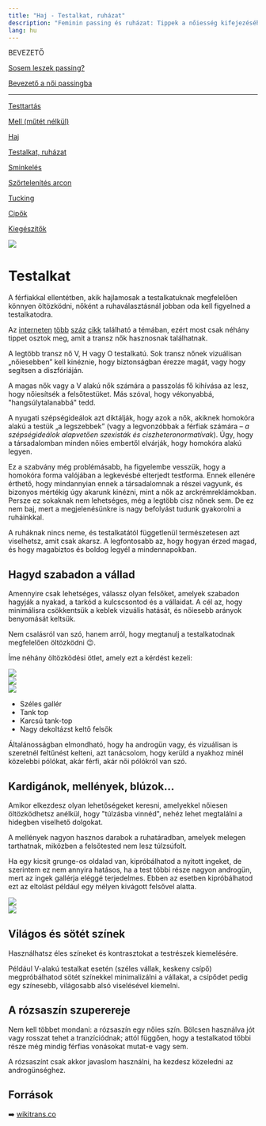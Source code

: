 ```yaml
---
title: "Haj - Testalkat, ruházat"
description: "Feminin passing és ruházat: Tippek a nőiesség kifejezéséhez a mindennapokban. 🌸💄"
lang: hu
---
```


<div class="floating-columns">

<div class="floating-bar">

BEVEZETŐ

[Sosem leszek passing?](/#/entry?id=sosem-leszek-passing)

[Bevezető a női passingba](/#/entry?id=feminizalas-passing)

<hr />

[Testtartás](/#/entry?id=feminizalas-testtartas)

[Mell (műtét nélkül)](/#/entry?id=feminizalas-mell-mutet-nelkul)

[Haj](/#/entry?id=feminizalas-haj)

[Testalkat, ruházat](/#/entry?id=feminizalas-testalkat)

[Sminkelés](/#/entry?id=feminizalas-sminkeles)

[Szőrtelenítés arcon](/#/entry?id=feminizalas-arc-szortelenites)

[Tucking](/#/entry?id=feminizalas-tucking)

[Cipők](/#/entry?id=feminizalas-cipok)

[Kiegészítők](/#/entry?id=feminizalas-kiegeszitok)

</div>

<div class="wiki-content">

<div class="header-image"><img src="assets/images/morfologia.jpg" /></div>

# Testalkat

A férfiakkal ellentétben, akik hajlamosak a testalkatuknak megfelelően könnyen öltözködni, nőként a ruhaválasztásnál jobban oda kell figyelned a testalkatodra.

Az [interneten](https://www.noklapja.hu/szinkavalkad/2022/06/21/nyari-ruhak-amik-minden-testalkaton-jol-mutatnak/) [több](https://nageastore.com/testalkatelemzes/) [száz](https://femina.hu/egeszseg/noi-testalkat-tipus-dieta/) [cikk](https://feminafree.blogspot.com/2016/03/noi-testalkatok.html) található a témában, ezért most csak néhány tippet osztok meg, amit a transz nők hasznosnak találhatnak.

A legtöbb transz nő V, H vagy O testalkatú. Sok transz nőnek vizuálisan „nőiesebben” kell kinéznie, hogy biztonságban érezze magát, vagy hogy segítsen a diszfóriáján.

A magas nők vagy a V alakú nők számára a passzolás fő kihívása az lesz, hogy nőiesítsék a felsőtestüket. Más szóval, hogy vékonyabbá, "hangsúlytalanabbá" tedd.

A nyugati szépségideálok azt diktálják, hogy azok a nők, akiknek homokóra alakú a testük „a legszebbek” (vagy a legvonzóbbak a férfiak számára – *a szépségideálok alapvetően szexisták és ciszheteronormatívak*). Úgy, hogy a társadalomban minden nőies embertől elvárják, hogy homokóra alakú legyen.

Ez a szabvány még problémásabb, ha figyelembe vesszük, hogy a homokóra forma valójában a legkevésbé elterjedt testforma. Ennek ellenére érthető, hogy mindannyian ennek a társadalomnak a részei vagyunk, és bizonyos mértékig úgy akarunk kinézni, mint a nők az arckrémreklámokban. Persze ez sokaknak nem lehetséges, még a legtöbb cisz nőnek sem. De ez nem baj, mert a megjelenésünkre is nagy befolyást tudunk gyakorolni a ruháinkkal.

<div class="infobox warning">

A ruháknak nincs neme, és testalkatától függetlenül természetesen azt viselhetsz, amit csak akarsz. A legfontosabb az, hogy hogyan érzed magad, és hogy magabiztos és boldog legyél a mindennapokban.

</div>

## Hagyd szabadon a vállad

Amennyire csak lehetséges, válassz olyan felsőket, amelyek szabadon hagyják a nyakad, a tarkód a kulcscsontod és a vállaidat. A cél az, hogy minimálisra csökkentsük a keblek vizuális hatását, és nőiesebb arányok benyomását keltsük.

Nem csalásról van szó, hanem arról, hogy megtanulj a testalkatodnak megfelelően öltözködni 😉.


Íme néhány öltözködési ötlet, amely ezt a kérdést kezeli:


<div class="content-image"><img src="assets/images/feminine-dressing-1.png" /></div>

<div class="content-image"><img src="assets/images/feminine-dressing-2.png" /></div>

<div class="content-image"><img src="assets/images/feminine-dressing-3.png" /></div>

* Széles gallér
* Tank top
* Karcsú tank-top
* Nagy dekoltázst keltő felsők

Általánosságban elmondható, hogy ha androgün vagy, és vizuálisan is szeretnél feltűnést kelteni, azt tanácsolom, hogy kerüld a nyakhoz minél közelebbi pólókat, akár férfi, akár női pólókról van szó.


## Kardigánok, mellények, blúzok...

Amikor elkezdesz olyan lehetőségeket keresni, amelyekkel nőiesen öltözködhetsz anélkül, hogy "túlzásba vinnéd", nehéz lehet megtalálni a hidegben viselhető dolgokat.

A mellények nagyon hasznos darabok a ruhatáradban, amelyek melegen tarthatnak, miközben a felsőtested nem lesz túlzsúfolt.

Ha egy kicsit grunge-os oldalad van, kipróbálhatod a nyitott ingeket, de szerintem ez nem annyira hatásos, ha a test többi része nagyon androgün, mert az ingek gallérja eléggé terjedelmes. Ebben az esetben kipróbálhatod ezt az eltolást például egy mélyen kivágott felsővel alatta.


<div class="content-image"><img src="assets/images/feminine-dressing-4.png" /></div>

<div class="content-image"><img src="assets/images/feminine-dressing-5.png" /></div>

## Világos és sötét színek

Használhatsz éles színeket és kontrasztokat a testrészek kiemelésére.

Például V-alakú testalkat esetén (széles vállak, keskeny csípő) megpróbálhatod sötét színekkel minimalizálni a vállakat, a csípődet pedig egy színesebb, világosabb alsó viselésével kiemelni.

## A rózsaszín szuperereje

Nem kell többet mondani: a rózsaszín egy nőies szín. Bölcsen használva jót vagy rosszat tehet a tranzíciódnak; attól függően, hogy a testalkatod többi része még mindig férfias vonásokat mutat-e vagy sem.

A rózsaszínt csak akkor javaslom használni, ha kezdesz közeledni az androgünséghez.


## Források

➡️ [wikitrans.co](https://wikitrans.co)

</div>